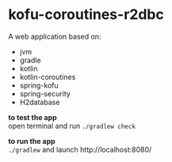 # kofu-coroutines-r2dbc

A web application based on: 
* jvm
* gradle
* kotlin
* kotlin-coroutines
* spring-kofu
* spring-security
* H2database

**to test the app**<br/>
open terminal and run `./gradlew check`<br/>

**to run the app**<br/>
`./gradlew` and launch http://localhost:8080/ 